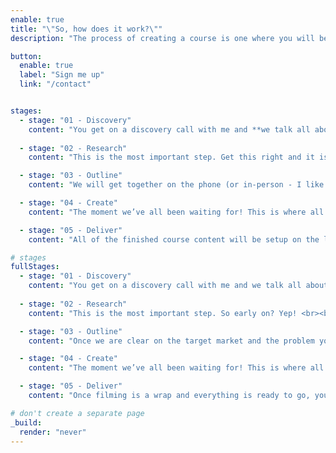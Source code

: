 ```yaml
---
enable: true
title: "\"So, how does it work?\""
description: "The process of creating a course is one where you will be kept up-to-date every step of the way. We will work together to translate your knowledge and experience into a format that your students can understand and implement into the real world."

button:
  enable: true
  label: "Sign me up"
  link: "/contact"


stages:
  - stage: "01 - Discovery"
    content: "You get on a discovery call with me and **we talk all about you, where you are at with your business, and if I can help you**. <br><br>If we’re a good fit, then we’ll crack on with getting your course started."
 
  - stage: "02 - Research"
    content: "This is the most important step. Get this right and it is smooth sailing from here. <br><br> We make sure that the course you make has **a clear target market, solves a problem that target market has**, and is worth it to your clients spending money on it."

  - stage: "03 - Outline"
    content: "We will get together on the phone (or in-person - I like coffee!) and **extract your knowledge around the topic for this course** so that we can turn that into a course structure. <br><br>You'll receive the course outline and ideas for supporting material to approve, and if needed, have edits made to."

  - stage: "04 - Create"
    content: "The moment we’ve all been waiting for! This is where all our planning comes together.<br><br>**You receive all the the content that has been produced** (lesson plans, slides, and more) and how to work with it when you are recording the lessons."

  - stage: "05 - Deliver"
    content: "All of the finished course content will be setup on the learning platform for you, so it is **hassle free and you don’t having to learn a whole new set of systems.** <br><br>And just like that, you have a course! "

# stages 
fullStages:
  - stage: "01 - Discovery"
    content: "You get on a discovery call with me and we talk all about you and where you are at with your business. <br><br>**We'll chat about what problem you are trying to solve and what your goals look like.** At that point, I'll let you know if I think an online course is the right solution for you at this moment in time. If I don't think you'll benefit, then I won't waste your money. <br><br>If we’re a good fit, then we’ll crack on with getting your course started."
 
  - stage: "02 - Research"
    content: "This is the most important step. So early on? Yep! <br><br>**This step is what determines whether your course succeeds or fails.** That's why we need to make sure that the course you make is has a clear target market, solves a problem that target market has, and is worth it to your clients spending money on it. <br><br>This will involve surveys, conversations, studies, internet investigating, and some competitor analysis to see if there is a need for this course."

  - stage: "03 - Outline"
    content: "Once we are clear on the target market and the problem your course will be solving, we will get on the phone (or in-person - I like coffee!) and **extract, in-depth, your knowledge around the topic for this course so that we can turn that into a course structure.** <br><br>At the end of this you will recieve the course outline and ideas for supporting material to approve, and if needed, have edits made to."

  - stage: "04 - Create"
    content: "The moment we’ve all been waiting for! This is where all our setup work and interviews come together.<br><br> **When you get the finished outline, detailed lesson plans, slide presentations, presentation notes, workbooks, and other supporting material, time for you to get your hands dirty** (metaphorically, unless you are teaching how to repot a house plant, then, yes, literally).<br><br>You will need to sit down and record the lessons for your course, but don't worry, I will help you every step of the way."

  - stage: "05 - Deliver"
    content: "Once filming is a wrap and everything is ready to go, you need a place to be able to host all your content. <br><br>All of the course content will be setup on the learning platform for you, so it is hassle free and you don’t having to learn a whole new set of systems. <br><br>This includes all videos and supporting material, skeleton landing page (we’ll talk about this later), welcome emails, and any integrations you would like added. And just like that, you have a course! "

# don't create a separate page
_build:
  render: "never"
---
```

